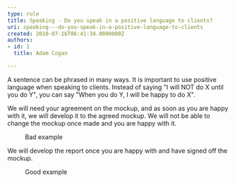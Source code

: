 ```yaml
---
type: rule
title: Speaking - Do you speak in a positive language to clients?
uri: speaking---do-you-speak-in-a-positive-language-to-clients
created: 2010-07-16T06:41:34.0000000Z
authors:
- id: 1
  title: Adam Cogan

---
```




<span class='intro'> A sentence can be phrased in many ways. It is important to use positive language when speaking to clients. Instead of saying &quot;I will NOT do X until you do Y&quot;, you can say &quot;When you do Y, I will be happy to do X&quot;. 
 </span>

<dl class="bad"><dt><p>We will need your agreement on the mockup, and as soon as you are happy with it, we will develop it to the agreed mockup. We will not be able to change the mockup once made and you are happy with it.</p></dt><dd>Bad example</dd></dl><dl class="good"><dt><p>We will develop the report once you are happy with and have signed off the mockup.​</p></dt><dd>Good example</dd></dl>


